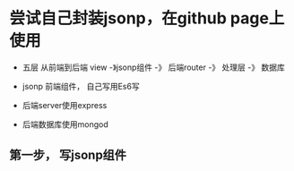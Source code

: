 # 尝试自己封装jsonp，在github page上使用

 * 五层 从前端到后端
view -》jsonp组件 -》 后端router -》 处理层 -》 数据库

  * jsonp 前端组件， 自己写用Es6写
  * 后端server使用express
  * 后端数据库使用mongod


## 第一步， 写jsonp组件